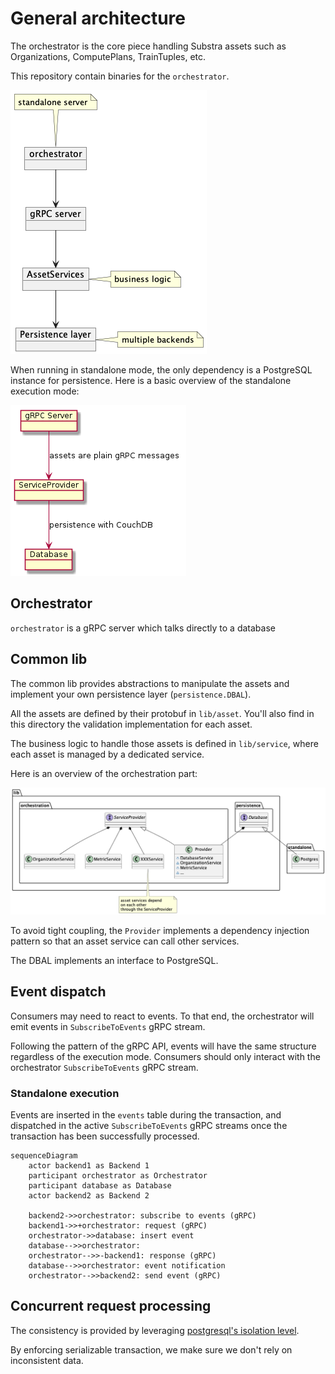 # General architecture

The orchestrator is the core piece handling Substra assets such as Organizations, ComputePlans, TrainTuples, etc.

This repository contain binaries for the `orchestrator`.

![](./schemas/archi.png)

When running in standalone mode, the only dependency is a PostgreSQL instance for persistence.
Here is a basic overview of the standalone execution mode:

![](./schemas/standalone.png)


## Orchestrator

`orchestrator` is a gRPC server which talks directly to a database

## Common lib

The common lib provides abstractions to manipulate the assets and implement your own persistence layer (`persistence.DBAL`).

All the assets are defined by their protobuf in `lib/asset`.
You'll also find in this directory the validation implementation for each asset.

The business logic to handle those assets is defined in `lib/service`,
where each asset is managed by a dedicated service.

Here is an overview of the orchestration part:

![](./schemas/orchestration.png)

To avoid tight coupling, the `Provider` implements a dependency injection pattern
so that an asset service can call other services.

The DBAL implements an interface to PostgreSQL.


## Event dispatch

Consumers may need to react to events.
To that end, the orchestrator will emit events in `SubscribeToEvents` gRPC stream.

Following the pattern of the gRPC API, events will have the same structure regardless of the execution mode.
Consumers should only interact with the orchestrator `SubscribeToEvents` gRPC stream.

### Standalone execution

Events are inserted in the `events` table during the transaction,
and dispatched in the active `SubscribeToEvents` gRPC streams once the transaction has been successfully processed.

```mermaid
sequenceDiagram
    actor backend1 as Backend 1
    participant orchestrator as Orchestrator
    participant database as Database
    actor backend2 as Backend 2

    backend2->>orchestrator: subscribe to events (gRPC)
    backend1->>+orchestrator: request (gRPC)
    orchestrator->>database: insert event
    database-->>orchestrator:
    orchestrator-->>-backend1: response (gRPC)
    database-->>orchestrator: event notification
    orchestrator-->>backend2: send event (gRPC)
```

## Concurrent request processing

The consistency is provided  by leveraging [postgresql's isolation level](https://www.postgresql.org/docs/current/transaction-iso.html#XACT-SERIALIZABLE).

By enforcing serializable transaction, we make sure we don't rely on inconsistent data.